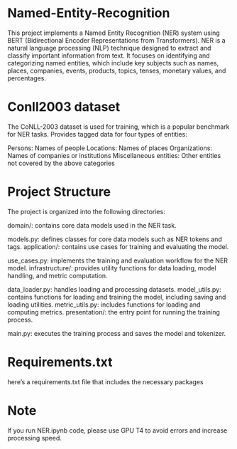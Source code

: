 # Named-Entity-Recognition

This project implements a Named Entity Recognition (NER) system using BERT (Bidirectional Encoder Representations from Transformers). NER is a natural language processing (NLP) technique designed to extract and classify important information from text. It focuses on identifying and categorizing named entities, which include key subjects such as names, places, companies, events, products, topics, tenses, monetary values, and percentages.


# Conll2003 dataset

The CoNLL-2003 dataset is used for training, which is a popular benchmark for NER tasks. Provides tagged data for four types of entities:

Persons: Names of people
Locations: Names of places
Organizations: Names of companies or institutions
Miscellaneous entities: Other entities not covered by the above categories

# Project Structure
The project is organized into the following directories:

domain/: contains core data models used in the NER task.

models.py: defines classes for core data models such as NER tokens and tags.
application/: contains use cases for training and evaluating the model.

use_cases.py: implements the training and evaluation workflow for the NER model.
infrastructure/: provides utility functions for data loading, model handling, and metric computation.

data_loader.py: handles loading and processing datasets.
model_utils.py: contains functions for loading and training the model, including saving and loading utilities.
metric_utils.py: includes functions for loading and computing metrics.
presentation/: the entry point for running the training process.

main.py: executes the training process and saves the model and tokenizer.

# Requirements.txt 
here’s a requirements.txt file that includes the necessary packages

# Note
If you run NER.ipynb code, please use GPU T4 to avoid errors and increase processing speed.

